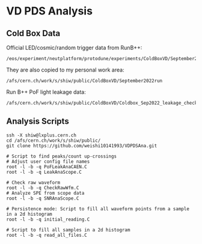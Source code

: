 # VD PDS Analysis

## Cold Box Data

Official LED/cosmic/random trigger data from RunB++:
```
/eos/experiment/neutplatform/protodune/experiments/ColdBoxVD/September2022run
```

They are also copied to my personal work area:
```
/afs/cern.ch/work/s/shiw/public/ColdBoxVD/September2022run
```

Run B++ PoF light leakage data:
```
/afs/cern.ch/work/s/shiw/public/ColdBoxVD/Coldbox_Sep2022_leakage_check
```

## Analysis Scripts

```
ssh -X shiw@lxplus.cern.ch
cd /afs/cern.ch/work/s/shiw/public/
git clone https://github.com/weishi10141993/VDPDSAna.git

# Script to find peaks/count up-crossings
# Adjust user config file names
root -l -b -q PoFLeakAnaCAEN.C
root -l -b -q LeakAnaScope.C

# Check raw waveform
root -l -b -q CheckRawWfm.C
# Analyze SPE from scope data
root -l -b -q SNRAnaScope.C

# Persistence mode: Script to fill all waveform points from a sample in a 2d histogram
root -l -b -q initial_reading.C

# Script to fill all samples in a 2d histogram
root -l -b -q read_all_files.C
```
